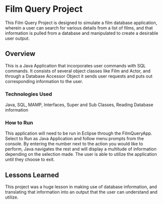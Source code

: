 # Film Query Project

This Film Query Project is designed to simulate a film database application, wherein a user can search for various details from a list of films, and that information is pulled from a database and manipulated to create a desirable user output.

## Overview

This is a Java Application that incorporates user commands with SQL commands. It consists of several object classes like Film and Actor, and through a Database Accessor Object it sends user requests and puts out corresponding information to the user.

### Technologies Used
Java, SQL, MAMP, Interfaces, Super and Sub Classes, Reading Database information

### How to Run
This application will need to be run in Eclipse through the FilmQueryApp. Select to Run as Java Application and follow menu prompts from the console. By entering the number next to the action you would like to perform, Java navigates the rest and will display a multitude of information depending on the selection made. The user is able to utilize the application until they choose to exit.

## Lessons Learned
This project was a huge lesson in making use of database information, and translating that information into an output that the user can understand and utilize.
